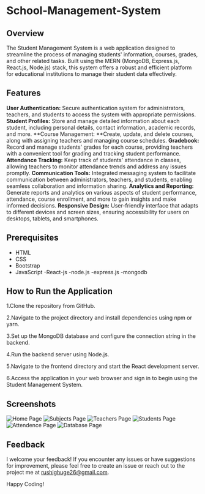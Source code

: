 # School-Management-System

## Overview

The Student Management System is a web application designed to streamline the process of managing students' information, courses, grades, and other related tasks. Built using the MERN (MongoDB, Express.js, React.js, Node.js) stack, this system offers a robust and efficient platform for educational institutions to manage their student data effectively.

## Features

**User Authentication:** Secure authentication system for administrators, teachers, and students to access the system with appropriate permissions.
**Student Profiles:** Store and manage detailed information about each student, including personal details, contact information, academic records, and more.
**Course Management: **Create, update, and delete courses, along with assigning teachers and managing course schedules.
**Gradebook:** Record and manage students' grades for each course, providing teachers with a convenient tool for grading and tracking student performance.
**Attendance Tracking:** Keep track of students' attendance in classes, allowing teachers to monitor attendance trends and address any issues promptly.
**Communication Tools:** Integrated messaging system to facilitate communication between administrators, teachers, and students, enabling seamless collaboration and information sharing.
**Analytics and Reporting:** Generate reports and analytics on various aspects of student performance, attendance, course enrollment, and more to gain insights and make informed decisions.
**Responsive Design:** User-friendly interface that adapts to different devices and screen sizes, ensuring accessibility for users on desktops, tablets, and smartphones.

## Prerequisites

- HTML
- CSS
- Bootstrap
- JavaScript
-React-js
-node.js
-express.js
-mongodb


## How to Run the Application

1.Clone the repository from GitHub.

2.Navigate to the project directory and install dependencies using npm or yarn.

3.Set up the MongoDB database and configure the connection string in the backend.

4.Run the backend server using Node.js.

5.Navigate to the frontend directory and start the React development server.

6.Access the application in your web browser and sign in to begin using the Student Management System.

## Screenshots

![Home Page](./frontend/src/assets/home.png)
![Subjects Page](./frontend/src/assets/subjects.png)
![Teachers Page](./frontend/src/assets/teachers.png)
![Students Page](./frontend/src/assets/students.png)
![Attendence Page](./frontend/src/assets/attendence.png)
![Database Page](./frontend/src/assets/database.png)

## Feedback

I welcome your feedback! If you encounter any issues or have suggestions for improvement, please feel free to create an issue or reach out to the project me at rushighuge26@gmail.com.

Happy Coding!
